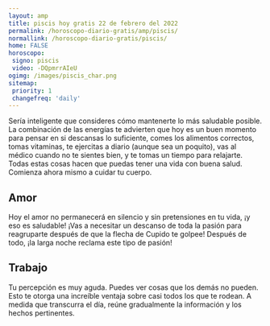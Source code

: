 ```yaml
---
layout: amp
title: piscis hoy gratis 22 de febrero del 2022 
permalink: /horoscopo-diario-gratis/amp/piscis/
normallink: /horoscopo-diario-gratis/piscis/
home: FALSE
horoscopo:
 signo: piscis
 video: -DQpmrrAIeU
ogimg: /images/piscis_char.png
sitemap:
 priority: 1
 changefreq: 'daily'
---
```



Sería inteligente que consideres cómo mantenerte lo más saludable posible. La combinación de las energías te advierten que hoy es un buen momento para pensar en si descansas lo suficiente, comes los alimentos correctos, tomas vitaminas, te ejercitas a diario (aunque sea un poquito), vas al médico cuando no te sientes bien, y te tomas un tiempo para relajarte. Todas estas cosas hacen que puedas tener una vida con buena salud. Comienza ahora mismo a cuidar tu cuerpo.

## Amor

Hoy el amor no permanecerá en silencio y sin pretensiones en tu vida, ¡y eso es saludable! ¡Vas a necesitar un descanso de toda la pasión para reagruparte después de que la flecha de Cupido te golpee! Después de todo, ¡la larga noche reclama este tipo de pasión!

## Trabajo

Tu percepción es muy aguda. Puedes ver cosas que los demás no pueden. Esto te otorga una increíble ventaja sobre casi todos los que te rodean. A medida que transcurra el día, reúne gradualmente la información y los hechos pertinentes.